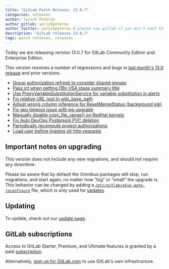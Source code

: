 ```yaml
---
title: "GitLab Patch Release: 13.0.7"
categories: releases
author: Yorick Peterse
author_gitlab: yorickpeterse
author_twitter: yorickpeterse # please use gitlab if you don't want to use your own
description: "GitLab releases 13.0.7"
tags: patch releases, releases
---
```


Today we are releasing version 13.0.7 for GitLab Community Edition and Enterprise Edition.

This version resolves a number of regressions and bugs in
[last month's 13.0 release](/releases/2020/05/22/gitlab-13-0-released/) and
prior versions.

* [Group authorization refresh to consider shared groups](https://gitlab.com/gitlab-org/gitlab/-/merge_requests/31204)
* [Pass int when getting I18n VSA stage summary title](https://gitlab.com/gitlab-org/gitlab/-/merge_requests/33717)
* [Use ProxyVariableSubstitutionService for variable substitution in alerts](https://gitlab.com/gitlab-org/gitlab/-/merge_requests/33772)
* [Fix relative URL root in wiki_base_path](https://gitlab.com/gitlab-org/gitlab/-/merge_requests/33841)
* [Adjust wrong column reference for ResetMergeStatus (background job)](https://gitlab.com/gitlab-org/gitlab/-/merge_requests/33899)
* [Fix geo timeout issue with pg-upgrade](https://gitlab.com/gitlab-org/omnibus-gitlab/-/merge_requests/4148)
* [Manually disable copy_file_range() on RedHat kernels](https://gitlab.com/gitlab-org/omnibus-gitlab/-/merge_requests/4346)
* [Fix Auto DevOps Postgresql PVC deletion](https://gitlab.com/gitlab-org/gitlab/-/merge_requests/34657)
* [Periodically recompute project authorizations](https://gitlab.com/gitlab-org/gitlab/-/merge_requests/34071)
* [Load user before logging git http-requests](https://gitlab.com/gitlab-org/gitlab/-/merge_requests/34923)

## Important notes on upgrading

This version does not include any new migrations, and should not require any
downtime.

Please be aware that by default the Omnibus packages will stop, run migrations,
and start again, no matter how “big” or “small” the upgrade is. This behavior
can be changed by adding a [`/etc/gitlab/skip-auto-reconfigure`](http://docs.gitlab.com/omnibus/update/README.html) file,
which is only used for [updates](https://docs.gitlab.com/omnibus/update/README.html).

## Updating

To update, check out our [update page](/update/).

## GitLab subscriptions

Access to GitLab Starter, Premium, and Ultimate features is granted by a paid [subscription](/pricing/).

Alternatively, [sign up for GitLab.com](https://gitlab.com/users/sign_in)
to use GitLab's own infrastructure.
